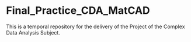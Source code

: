 # Final_Practice_CDA_MatCAD
This is a temporal repository for the delivery of the Project of the Complex Data Analysis Subject.
